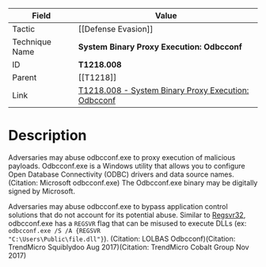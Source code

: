 
|Field|Value|
|---|---|
|Tactic|[[Defense Evasion]]|
|Technique Name|**System Binary Proxy Execution: Odbcconf**|
|ID|**T1218.008**|
|Parent|[[T1218]]|
|Link|[T1218.008 - System Binary Proxy Execution: Odbcconf](https://attack.mitre.org/techniques/T1218/008)|

# Description

Adversaries may abuse odbcconf.exe to proxy execution of malicious payloads. Odbcconf.exe is a Windows utility that allows you to configure Open Database Connectivity (ODBC) drivers and data source names.(Citation: Microsoft odbcconf.exe) The Odbcconf.exe binary may be digitally signed by Microsoft.

Adversaries may abuse odbcconf.exe to bypass application control solutions that do not account for its potential abuse. Similar to [Regsvr32](https://attack.mitre.org/techniques/T1218/010), odbcconf.exe has a <code>REGSVR</code> flag that can be misused to execute DLLs (ex: <code>odbcconf.exe /S /A &lbrace;REGSVR "C:\Users\Public\file.dll"&rbrace;</code>). (Citation: LOLBAS Odbcconf)(Citation: TrendMicro Squiblydoo Aug 2017)(Citation: TrendMicro Cobalt Group Nov 2017) 
